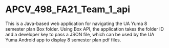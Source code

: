 # APCV_498_FA21_Team_1_api

This is a Java-based web application for navigating the UA Yuma 8 semester plan Box folder. Using Box API, the application takes the folder ID and a developer key to pass a JSON file, which can be used by the UA Yuma Android app to display 8 semester plan pdf files.
